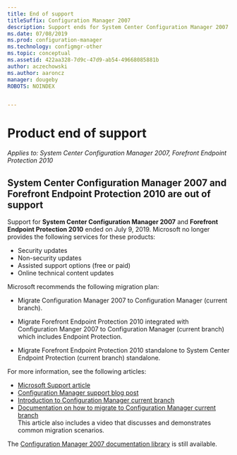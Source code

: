 ```yaml
---
title: End of support
titleSuffix: Configuration Manager 2007
description: Support ends for System Center Configuration Manager 2007 and Forefront Endpoint Protection 2010 on July 9, 2019.
ms.date: 07/08/2019
ms.prod: configuration-manager
ms.technology: configmgr-other
ms.topic: conceptual
ms.assetid: 422aa328-7d9c-47d9-ab54-49668085881b
author: aczechowski
ms.author: aaroncz
manager: dougeby
ROBOTS: NOINDEX


---
```


# Product end of support

*Applies to: System Center Configuration Manager 2007, Forefront Endpoint Protection 2010*

## **System Center Configuration Manager 2007** and **Forefront Endpoint Protection 2010** are out of support

Support for **System Center Configuration Manager 2007** and **Forefront Endpoint Protection 2010** ended on July 9, 2019. Microsoft no longer provides the following services for these products:

- Security updates
- Non-security updates
- Assisted support options (free or paid)
- Online technical content updates

Microsoft recommends the following migration plan:

- Migrate Configuration Manager 2007 to Configuration Manager (current branch).  

- Migrate Forefront Endpoint Protection 2010 integrated with Configuration Manger 2007 to Configuration Manager (current branch) which includes Endpoint Protection.  

- Migrate Forefront Endpoint Protection 2010 standalone to System Center Endpoint Protection (current branch) standalone.  

For more information, see the following articles:

- [Microsoft Support article](https://support.microsoft.com/help/4096323)  
- [Configuration Manager support blog post](https://techcommunity.microsoft.com/t5/configuration-manager-blog/configuration-manager-2007-approaching-end-of-support-what-you/ba-p/274995)  
- [Introduction to Configuration Manager current branch](../understand/introduction.md)  
- [Documentation on how to migrate to Configuration Manager current branch](../migration/migrate-data-between-hierarchies.md)  
    This article also includes a video that discusses and demonstrates common migration scenarios.

The [Configuration Manager 2007 documentation library](/previous-versions/system-center/configuration-manager-2007/bb735860\(v=technet.10\)) is still available.